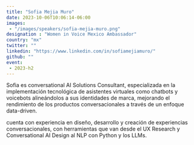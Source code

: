 ```yaml
---
title: "Sofia Mejia Muro"
date: 2023-10-06T10:06:14-06:00
images: 
 - "/images/speakers/sofia-mejia-muro.png"
designation : "Women in Voice Mexico Ambassador"
country: "mx"
twitter: ""
linkedin: "https://www.linkedin.com/in/sofiamejiamuro/"
github: ""
event: 
 - 2023-h2
---
```


Sofia es conversational AI Solutions Consultant, especializada en la implementación tecnológica de asistentes virtuales como chatbots y voicebots alineándolos a sus identidades de marca, mejorando el rendimiento de los productos conversacionales a través de un enfoque data-driven. 

cuenta con experiencia en diseño, desarrollo y creación de experiencias conversacionales, con herramientas que van desde el UX Research y Conversational AI Design al NLP con Python y los LLMs.
